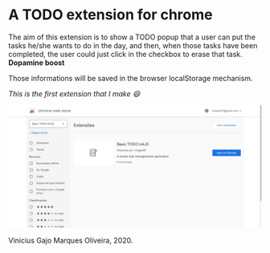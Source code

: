 # A TODO extension for chrome

The aim of this extension is to show a TODO popup that a user can put the tasks he/she wants to do in the day, and then, when those tasks have been completed, the user could just click in the checkbox to erase that task. **Dopamine boost**

Those informations will be saved in the browser localStorage mechanism.

*This is the first extension that I make :smile:*

![A print of the page of the extension in chrome web store](https://github.com/64J0/Extensions_Chrome/blob/master/imgs-github/todo-extension.JPG)

Vinícius Gajo Marques Oliveira, 2020.
